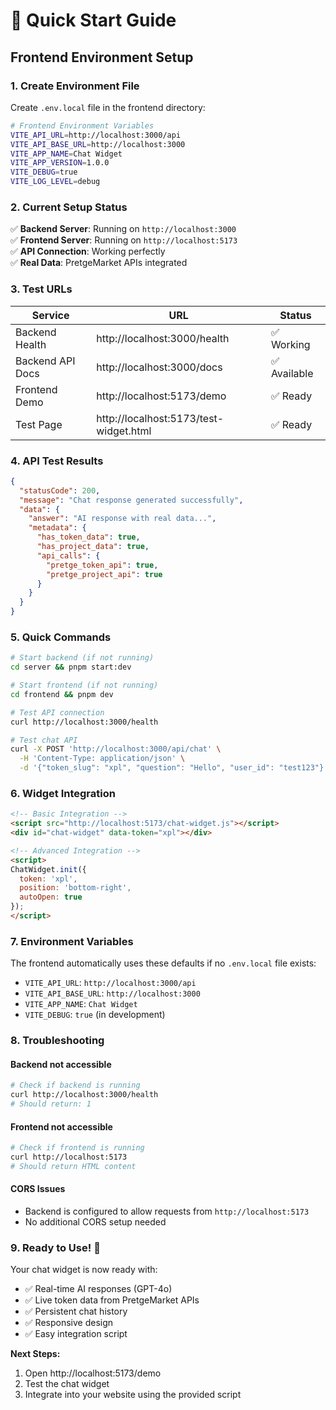 # 🚀 Quick Start Guide

## Frontend Environment Setup

### 1. Create Environment File

Create `.env.local` file in the frontend directory:

```bash
# Frontend Environment Variables
VITE_API_URL=http://localhost:3000/api
VITE_API_BASE_URL=http://localhost:3000
VITE_APP_NAME=Chat Widget
VITE_APP_VERSION=1.0.0
VITE_DEBUG=true
VITE_LOG_LEVEL=debug
```

### 2. Current Setup Status

✅ **Backend Server**: Running on `http://localhost:3000`  
✅ **Frontend Server**: Running on `http://localhost:5173`  
✅ **API Connection**: Working perfectly  
✅ **Real Data**: PretgeMarket APIs integrated  

### 3. Test URLs

| Service | URL | Status |
|---------|-----|--------|
| Backend Health | http://localhost:3000/health | ✅ Working |
| Backend API Docs | http://localhost:3000/docs | ✅ Available |
| Frontend Demo | http://localhost:5173/demo | ✅ Ready |
| Test Page | http://localhost:5173/test-widget.html | ✅ Ready |

### 4. API Test Results

```json
{
  "statusCode": 200,
  "message": "Chat response generated successfully",
  "data": {
    "answer": "AI response with real data...",
    "metadata": {
      "has_token_data": true,
      "has_project_data": true,
      "api_calls": {
        "pretge_token_api": true,
        "pretge_project_api": true
      }
    }
  }
}
```

### 5. Quick Commands

```bash
# Start backend (if not running)
cd server && pnpm start:dev

# Start frontend (if not running)
cd frontend && pnpm dev

# Test API connection
curl http://localhost:3000/health

# Test chat API
curl -X POST 'http://localhost:3000/api/chat' \
  -H 'Content-Type: application/json' \
  -d '{"token_slug": "xpl", "question": "Hello", "user_id": "test123"}'
```

### 6. Widget Integration

```html
<!-- Basic Integration -->
<script src="http://localhost:5173/chat-widget.js"></script>
<div id="chat-widget" data-token="xpl"></div>

<!-- Advanced Integration -->
<script>
ChatWidget.init({
  token: 'xpl',
  position: 'bottom-right',
  autoOpen: true
});
</script>
```

### 7. Environment Variables

The frontend automatically uses these defaults if no `.env.local` file exists:

- `VITE_API_URL`: `http://localhost:3000/api`
- `VITE_API_BASE_URL`: `http://localhost:3000`
- `VITE_APP_NAME`: `Chat Widget`
- `VITE_DEBUG`: `true` (in development)

### 8. Troubleshooting

#### Backend not accessible
```bash
# Check if backend is running
curl http://localhost:3000/health
# Should return: 1
```

#### Frontend not accessible
```bash
# Check if frontend is running
curl http://localhost:5173
# Should return HTML content
```

#### CORS Issues
- Backend is configured to allow requests from `http://localhost:5173`
- No additional CORS setup needed

### 9. Ready to Use! 🎉

Your chat widget is now ready with:
- ✅ Real-time AI responses (GPT-4o)
- ✅ Live token data from PretgeMarket APIs
- ✅ Persistent chat history
- ✅ Responsive design
- ✅ Easy integration script

**Next Steps:**
1. Open http://localhost:5173/demo
2. Test the chat widget
3. Integrate into your website using the provided script
